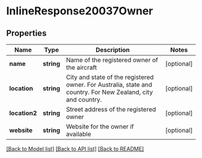 # InlineResponse20037Owner

## Properties
Name | Type | Description | Notes
------------ | ------------- | ------------- | -------------
**name** | **string** | Name of the registered owner of the aircraft | [optional] 
**location** | **string** | City and state of the registered owner. For Australia, state and country. For New Zealand, city and country. | [optional] 
**location2** | **string** | Street address of the registered owner | [optional] 
**website** | **string** | Website for the owner if available | [optional] 

[[Back to Model list]](../../README.md#documentation-for-models) [[Back to API list]](../../README.md#documentation-for-api-endpoints) [[Back to README]](../../README.md)

